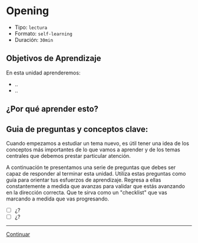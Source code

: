 # Opening
- Tipo: `lectura`
- Formato: `self-learning`
- Duración: `30min`

## Objetivos de Aprendizaje

En esta unidad aprenderemos:
* ..
* ..

## ¿Por qué aprender esto?


## Guia de preguntas y conceptos clave:

Cuando empezamos a estudiar un tema nuevo, es útil tener una idea de los conceptos más importantes de lo que vamos a aprender y de los temas centrales que debemos prestar particular atención.

A continuación te presentamos una serie de preguntas que debes ser capaz de responder al terminar esta unidad. Utiliza estas preguntas como guía para orientar tus esfuerzos de aprendizaje. Regresa a ellas constantemente a medida que avanzas para validar que estás avanzando en la dirección correcta. Que te sirva como un "checklist" que vas marcando a medida que vas progresando.

- [ ] ¿?
- [ ] ¿?

***

[Continuar]( )
